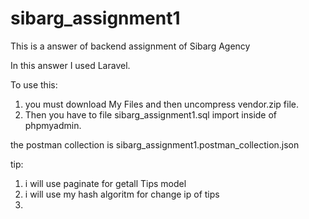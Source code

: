 # sibarg_assignment1

This is a answer of backend assignment of Sibarg Agency

In this answer I used Laravel.

To use this:
1) you must download My Files and then uncompress vendor.zip file.
2) Then you have to file sibarg_assignment1.sql import inside of phpmyadmin.

the postman collection is sibarg_assignment1.postman_collection.json


tip:
1) i will use paginate for getall Tips model
2) i will use my hash algoritm for change ip of tips
3) 


